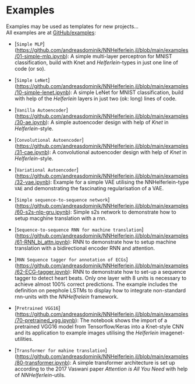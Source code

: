 # Examples

Examples may be used as templates for new projects...    
All examples are at [GitHub/examples](https://github.com/andreasdominik/NNHelferlein.jl/tree/main/examples):

+ [`Simple MLP`]
  (https://github.com/andreasdominik/NNHelferlein.jl/blob/main/examples/01-simple-mlp.ipynb):
  A simple multi-layer perceptron for MNIST classification,
  build with Knet and *Helferlein*-types in just one line of code (or so).


+ [`Simple LeNet`]
  (https://github.com/andreasdominik/NNHelferlein.jl/blob/main/examples/10-simple-lenet.ipynb):
  A simple LeNet for MNIST classification, 
  build with help of the *Helferlein* layers in just two (ok: long) lines of code. 


+ [`Vanilla Autoencoder`]
  (https://github.com/andreasdominik/NNHelferlein.jl/blob/main/examples/30-ae.ipynb):
  A simple autoencoder design with help of *Knet* in *Helferlein*-style.
  

+ [`Convolutional Autoencoder`]
  (https://github.com/andreasdominik/NNHelferlein.jl/blob/main/examples/31-cae.ipynb):
  A convolutional autoencoder design with help of *Knet* in *Helferlein*-style.
  

+ [`Variational Autoencoder`]
  (https://github.com/andreasdominik/NNHelferlein.jl/blob/main/examples/32-vae.ipynb):
  Example for a simple VAE utilising the NNHelferlein-type `VAE` and demonstrating the
  fascinating regularisation of a VAE.

+ [`Simple sequence-to-sequence network`]
  (https://github.com/andreasdominik/NNHelferlein.jl/blob/main/examples/60-s2s-nlp-gru.ipynb):
  Simple s2s network to demonstrate how to setup macghine translation with 
  a rnn.

+ [`Sequence-to-sequence RNN for machine translation`]
  (https://github.com/andreasdominik/NNHelferlein.jl/blob/main/examples/61-RNN_bi_attn.ipynb):
  RNN to demonstrate how to setup machine translation with 
  a bidirectional encoder RNN and attention.

+ [`RNN Sequence tagger for annotation of ECGs`]
  (https://github.com/andreasdominik/NNHelferlein.jl/blob/main/examples/62-ECG-tagger.ipynb):
  RNN to demonstrate how to set-up a sequence tagger to detect
  heart beats. Only one layer with 8 units is necessary to achieve almost
  100% correct predictions. 
  The example includes the definition on peephole LSTMs to display
  how to integrate non-standard rnn-units with the *NNHelfrelein* framework.

+ [`Pretrained VGG16`]
  (https://github.com/andreasdominik/NNHelferlein.jl/blob/main/examples/70-pretrained_vgg.ipynb):
  The notebook shows the import of a pretrained VGG16 model
  from Tensorflow/Keras into a Knet-style CNN
  and its application to example images utilising the
  *Helferlein* imagenet-utilities.

+ [`Transformer for mahine translation`]
  (https://github.com/andreasdominik/NNHelferlein.jl/blob/main/examples/80-transformer.ipynb):
  A simple transformer architecture is set up according to the
  2017 Vaswani paper *Attention is All You Need* with help of 
  *NNHelferlein*-utils.

